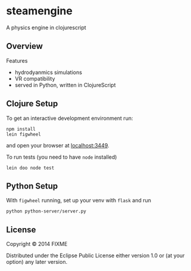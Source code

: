 # steamengine

A physics engine in clojurescript

## Overview

Features

- hydrodyanmics simulations
- VR compatibility
- served in Python, written in ClojureScript

## Clojure Setup

To get an interactive development environment run:

    npm install
    lein figwheel

and open your browser at [localhost:3449](http://localhost:3449/).

To run tests (you need to have `node` installed)

    lein doo node test

## Python Setup

With `figwheel` running, set up your venv with `flask` and run 

	python python-server/server.py

## License

Copyright © 2014 FIXME

Distributed under the Eclipse Public License either version 1.0 or (at your option) any later version.
